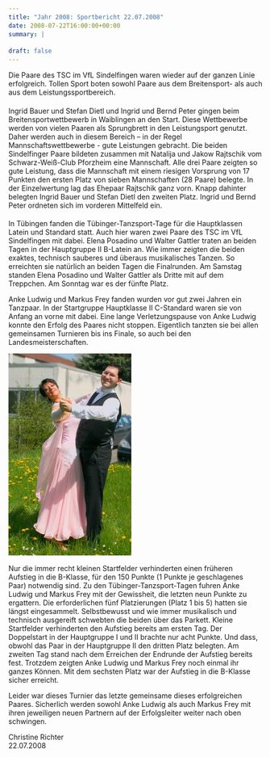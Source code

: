 ```yaml
---
title: "Jahr 2008: Sportbericht 22.07.2008"
date: 2008-07-22T16:00:00+00:00
summary: |
    
draft: false
---
```


Die Paare des TSC im VfL Sindelfingen waren wieder auf der ganzen Linie erfolgreich. Tollen Sport boten sowohl Paare aus dem Breitensport- als auch aus dem Leistungssportbereich.

#### 

Ingrid Bauer und Stefan Dietl und Ingrid und Bernd Peter gingen beim Breitensportwettbewerb in Waiblingen an den Start. Diese Wettbewerbe werden von vielen Paaren als Sprungbrett in den Leistungsport genutzt. Daher werden auch in diesem Bereich – in der Regel Mannschaftswettbewerbe - gute Leistungen gebracht. Die beiden Sindelfinger Paare bildeten zusammen mit Natalija und Jakow Rajtschik vom Schwarz-Weiß-Club Pforzheim eine Mannschaft. Alle drei Paare zeigten so gute Leistung, dass die Mannschaft mit einem riesigen Vorsprung von 17 Punkten den ersten Platz von sieben Mannschaften (28 Paare) belegte. In der Einzelwertung lag das Ehepaar Rajtschik ganz vorn. Knapp dahinter belegten Ingrid Bauer und Stefan Dietl den zweiten Platz. Ingrid und Bernd Peter ordneten sich im vorderen Mittelfeld ein.

#### 

In Tübingen fanden die Tübinger-Tanzsport-Tage für die Hauptklassen Latein und Standard statt. Auch hier waren zwei Paare des TSC im VfL Sindelfingen mit dabei. Elena Posadino und Walter Gattler traten an beiden Tagen in der Hauptgruppe II B-Latein an. Wie immer zeigten die beiden exaktes, technisch sauberes und überaus musikalisches Tanzen. So erreichten sie natürlich an beiden Tagen die Finalrunden. Am Samstag standen Elena Posadino und Walter Gattler als Dritte mit auf dem Treppchen. Am Sonntag war es der fünfte Platz.   
  


Anke Ludwig und Markus Frey fanden wurden vor gut zwei Jahren ein Tanzpaar. In der Startgruppe Hauptklasse II C-Standard waren sie von Anfang an vorne mit dabei. Eine lange Verletzungspause von Anke Ludwig konnte den Erfolg des Paares nicht stoppen. Eigentlich tanzten sie bei allen gemeinsamen Turnieren bis ins Finale, so auch bei den Landesmeisterschaften.

![Anke u. Markus](080722.jpg)

Nur die immer recht kleinen Startfelder verhinderten einen früheren Aufstieg in die B-Klasse, für den 150 Punkte (1 Punkte je geschlagenes Paar) notwendig sind. Zu den Tübinger-Tanzsport-Tagen fuhren Anke Ludwig und Markus Frey mit der Gewissheit, die letzten neun Punkte zu ergattern. Die erforderlichen fünf Platzierungen (Platz 1 bis 5) hatten sie längst eingesammelt. Selbstbewusst und wie immer musikalisch und technisch ausgereift schwebten die beiden über das Parkett. Kleine Startfelder verhinderten den Aufstieg bereits am ersten Tag. Der Doppelstart in der Hauptgruppe I und II brachte nur acht Punkte. Und dass, obwohl das Paar in der Hauptgruppe II den dritten Platz belegten. Am zweiten Tag stand nach dem Erreichen der Endrunde der Aufstieg bereits fest. Trotzdem zeigten Anke Ludwig und Markus Frey noch einmal ihr ganzes Können. Mit dem sechsten Platz war der Aufstieg in die B-Klasse sicher erreicht.

Leider war dieses Turnier das letzte gemeinsame dieses erfolgreichen Paares. Sicherlich werden sowohl Anke Ludwig als auch Markus Frey mit ihren jeweiligen neuen Partnern auf der Erfolgsleiter weiter nach oben schwingen.

Christine Richter  
 22.07.2008


